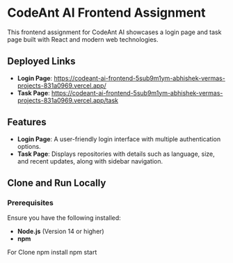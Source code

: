 # CodeAnt AI Frontend Assignment

This frontend assignment for CodeAnt AI showcases a login page and task page built with React and modern web technologies.

## Deployed Links

- **Login Page**: https://codeant-ai-frontend-5sub9m1ym-abhishek-vermas-projects-831a0969.vercel.app/
- **Task Page**: https://codeant-ai-frontend-5sub9m1ym-abhishek-vermas-projects-831a0969.vercel.app/task

## Features

- **Login Page**: A user-friendly login interface with multiple authentication options.
- **Task Page**: Displays repositories with details such as language, size, and recent updates, along with sidebar navigation.

## Clone and Run Locally

### Prerequisites

Ensure you have the following installed:

- **Node.js** (Version 14 or higher)
- **npm**

For Clone 
npm install
npm start

